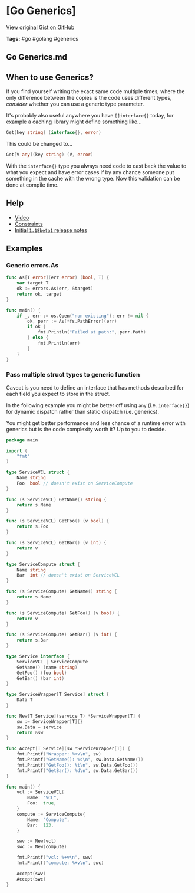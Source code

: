 # [Go Generics] 

[View original Gist on GitHub](https://gist.github.com/Integralist/7de01a8ae89a9b035a22d61535e21230)

**Tags:** #go #golang #generics

## Go Generics.md

## When to use Generics?

If you find yourself writing the exact same code multiple times, where the only difference between the copies is the code uses different types, _consider_ whether you can use a generic type parameter.

It's probably also useful anywhere you have `[]interface{}` today, for example a caching library might define something like...

```go
Get(key string) (interface{}, error)
```

This could be changed to...

```go
Get[V any](key string) (V, error)
```

With the `interface{}` type you always need code to cast back the value to what you expect and have error cases if by any chance someone put something in the cache with the wrong type. Now this validation can be done at compile time.

## Help

- [Video](https://www.youtube.com/watch?v=KepBhuQJT9E)
- [Constraints](https://github.com/golang/go/blob/master/src/constraints/constraints.go)
- [Initial `1.18beta1` release notes](https://tip.golang.org/doc/go1.18#generics)

## Examples

### Generic errors.As

```go
func As[T error](err error) (bool, T) {
	var target T
	ok := errors.As(err, &target)
	return ok, target
}

func main() {
	if _, err := os.Open("non-existing"); err != nil {
		ok, perr := As[*fs.PathError](err)
		if ok {
			fmt.Println("Failed at path:", perr.Path)
		} else {
			fmt.Println(err)
		}
	}
}
```

### Pass multiple struct types to generic function

Caveat is you need to define an interface that has methods described for each field you expect to store in the struct.

In the following example you might be better off using `any` (i.e. `interface{}`) for dynamic dispatch rather than static dispatch (i.e. generics). 

You might get better performance and less chance of a runtime error with generics but is the code complexity worth it? Up to you to decide.

```go
package main

import (
	"fmt"
)

type ServiceVCL struct {
	Name string
	Foo  bool // doesn't exist on ServiceCompute
}

func (s ServiceVCL) GetName() string {
	return s.Name
}

func (s ServiceVCL) GetFoo() (v bool) {
	return s.Foo
}

func (s ServiceVCL) GetBar() (v int) {
	return v
}

type ServiceCompute struct {
	Name string
	Bar  int // doesn't exist on ServiceVCL
}

func (s ServiceCompute) GetName() string {
	return s.Name
}

func (s ServiceCompute) GetFoo() (v bool) {
	return v
}

func (s ServiceCompute) GetBar() (v int) {
	return s.Bar
}

type Service interface {
	ServiceVCL | ServiceCompute
	GetName() (name string)
	GetFoo() (foo bool)
	GetBar() (bar int)
}

type ServiceWrapper[T Service] struct {
	Data T
}

func New[T Service](service T) *ServiceWrapper[T] {
	sw := ServiceWrapper[T]{}
	sw.Data = service
	return &sw
}

func Accept[T Service](sw *ServiceWrapper[T]) {
	fmt.Printf("Wrapper: %+v\n", sw)
	fmt.Printf("GetName(): %s\n", sw.Data.GetName())
	fmt.Printf("GetFoo(): %t\n", sw.Data.GetFoo())
	fmt.Printf("GetBar(): %d\n", sw.Data.GetBar())
}

func main() {
	vcl := ServiceVCL{
		Name: "VCL",
		Foo:  true,
	}
	compute := ServiceCompute{
		Name: "Compute",
		Bar:  123,
	}

	swv := New(vcl)
	swc := New(compute)

	fmt.Printf("vcl: %+v\n", swv)
	fmt.Printf("compute: %+v\n", swc)

	Accept(swv)
	Accept(swc)
}
```

